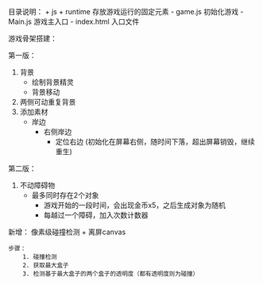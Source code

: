 目录说明：
	+ js
		+ runtime 存放游戏运行的固定元素
	- game.js 		初始化游戏
	- Main.js 		游戏主入口
	- index.html 	入口文件


游戏骨架搭建：

第一版：
1. 背景
	+ 绘制背景精灵
	+ 背景移动
2. 两侧可动重复背景
3. 添加素材
	+ 岸边
		+ 右侧岸边
			+ 定位右边 (初始化在屏幕右侧，随时间下落，超出屏幕销毁，继续重生)

第二版：
1. 不动障碍物
	+ 最多同时存在2个对象
		+ 游戏开始的一段时间，会出现金币x5，之后生成对象为随机
		+ 每越过一个障碍，加入次数计数器

新增： 像素级碰撞检测
	+ 离屏canvas

	步骤：
		1. 碰撞检测
		2. 获取最大盒子
		3. 检测基于最大盒子的两个盒子的透明度（都有透明度则为碰撞）